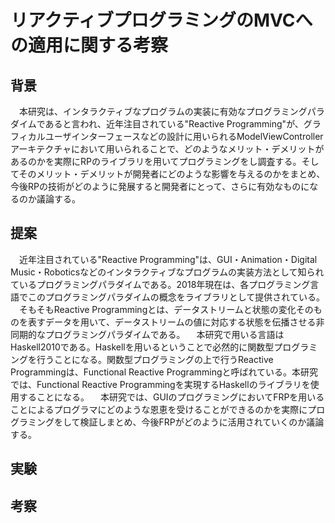 # リアクティブプログラミングのMVCへの適用に関する考察

## 背景
　本研究は、インタラクティブなプログラムの実装に有効なプログラミングパラダイムであると言われ、近年注目されている"Reactive Programming"が、グラフィカルユーザインターフェースなどの設計に用いられるModelViewControllerアーキテクチャにおいて用いられることで、どのようなメリット・デメリットがあるのかを実際にRPのライブラリを用いてプログラミングをし調査する。そしてそのメリット・デメリットが開発者にどのような影響を与えるのかをまとめ、今後RPの技術がどのように発展すると開発者にとって、さらに有効なものになるのか議論する。

## 提案
　近年注目されている"Reactive Programming"は、GUI・Animation・Digital Music・Roboticsなどのインタラクティブなプログラムの実装方法として知られているプログラミングパラダイムである。2018年現在は、各プログラミング言語でこのプログラミングパラダイムの概念をライブラリとして提供されている。
　そもそもReactive Programmingとは、データストリームと状態の変化そのものを表すデータを用いて、データストリームの値に対応する状態を伝播させる非同期的なプログラミングパラダイムである。
　本研究で用いる言語はHaskell2010である。Haskellを用いるということで必然的に関数型プログラミングを行うことになる。関数型プログラミングの上で行うReactive Programmingは、Functional Reactive Programmingと呼ばれている。本研究では、Functional Reactive Programmingを実現するHaskellのライブラリを使用することになる。
　本研究では、GUIのプログラミングにおいてFRPを用いることによるプログラマにどのような恩恵を受けることができるのかを実際にプログラミングをして検証しまとめ、今後FRPがどのように活用されていくのか議論する。

## 実験
## 考察

